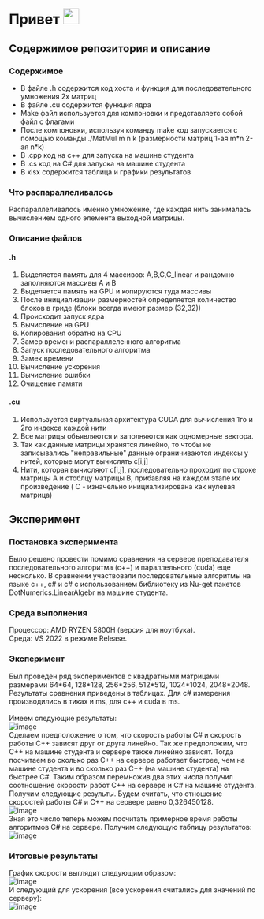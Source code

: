 # Привет <img src="https://github.com/blackcater/blackcater/raw/main/images/Hi.gif" height="32"/> </br>
## Содержимое репозитория и описание 
### Содержимое 
* В файле .h содержится код хоста и функция для последовательного умножения 2х матриц</br>
* В файле .cu содержится функция ядра</h5>
* Make файл используется для компоновки и представляетс собой файл с флагами</br>
* После компоновки, используя команду make код запускается с помощью команды ./MatMul m n k (размерности матриц 1-ая m\*n 2-ая n\*k)</br>
* В .cpp код на c++ для запуска на машине студента</br>
* В .cs код на C# для запуска на машине студента</br>
* В xlsx содержится таблица и графики результатов</br>
### Что распараллеливалось
Распараллеливалось именно умножение, где каждая нить занималась вычислением одного элемента выходной матрицы. 
### Описание файлов
#### .h 
1. Выделяется память для 4 массивов: A,B,C,C_linear и рандомно заполняются массивы А и В</br>
2. Выделяется память на GPU и копируются туда массивы</br>
3. После инициализации размерностей определяется количество блоков в гриде (блоки всегда имеют размер (32,32))</br>
4. Происходит запуск ядра</br>
5. Вычисление на GPU</br>
6. Копирования обратно на CPU</br>
7. Замер времени распараллеленного алгоритма</br>
8. Запуск последовательного алгоритма</br>
9. Замек времени </br>
10. Вычисление ускорения</br>
11. Вычисление ошибки</br>
12. Очищение памяти</br>
#### .cu 
1. Используется виртуальная архитектура CUDA для вычисления 1го и 2го индекса каждой нити</br>
2. Все матрицы объявляются и заполняются как одномерные вектора.</br>
3. Так как данные матрицы хранятся линейно, то чтобы не записывались "неправильные" данные ограничиваются индексы у нитей, которые могут вычислять c[i,j]</br>
4. Нити, которая вычисляют c[i,j], последовательно проходит по строке матрицы A и стоблцу матрицы B, прибавляя на каждом этапе их произведение ( C - изначельно инициализирована как нулевая матрица) </br>
## Эксперимент
### Постановка эксперимента</br>
Было решено провести помимо сравнения на сервере преподавателя последовательного алгоритма (с++) и параллельного (сuda) еще несколько. В сравнении участвовали последовательные алгоритмы на языке с++, с# и с# c использованием библиотеку из Nu-get пакетов DotNumerics.LinearAlgebr на машине студента.
### Среда выполнения
Процессор: AMD RYZEN 5800H (версия для ноутбука). </br>
Среда: VS 2022 в режиме Release.
### Эксперимент 
Был проведен ряд экспериментов с квадратными матрицами размерами 64\*64, 128\*128, 256\*256, 512\*512, 1024\*1024, 2048\*2048. Результаты сравнения приведены в таблицах. Для c# измерения производились в тиках и ms, для с++ и cuda в ms. </br></br>
Имеем следующие результаты: </br>
![image](https://user-images.githubusercontent.com/62326372/194389338-2885e024-b64e-4e84-b0c2-79bc7cedba2b.png) </br>
Сделаем предположение о том, что скорость работы C# и скорость работы С++ зависят друг от друга линейно. Так же предположим, что С++ на машине студента и сервере также линейно зависят. Тогда посчитаем во сколько раз С++ на сервере работает быстрее, чем на машине студента и во сколько раз С++ (на машине студента) на быстрее С#. Таким образом перемножив два этих числа получил соотношение скорости работ C++ на сервере и C# на машине студента.
Получим следующие результы. Будем считать, что отношение скоростей работы С# и С++ на сервере равно 0,326450128. </br>
![image](https://user-images.githubusercontent.com/62326372/194388231-98ac099d-5749-4704-b8b7-65c997cf17b9.png)</br>
Зная это число теперь можем посчитать примерное время работы алгоритмов С# на сервере. Получим следующую таблицу результатов: </br>
![image](https://user-images.githubusercontent.com/62326372/194389404-8f323800-5a14-4738-9560-dbb59494a3cb.png) </br>
### Итоговые результаты
График скорости выглядит следующим образом: </br>
![image](https://user-images.githubusercontent.com/62326372/194391090-2b473d20-a529-463e-a101-2fe35e5a47e3.png)
</br>
И cледующий для ускорения (все ускорения считались для значений по серверу): </br>
![image](https://user-images.githubusercontent.com/62326372/194392074-a2f9453d-31b1-4007-a936-efa4f4faa063.png) </br>

